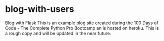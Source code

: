 # blog-with-users
Blog with Flask
This is an example blog site created during the 100 Days of Code - The Complete Python Pro Bootcamp an is hosted on heroku. This is a rough copy and will be updated
in the near future.
